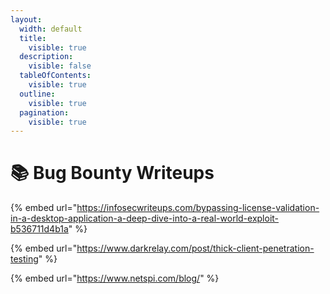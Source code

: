 ```yaml
---
layout:
  width: default
  title:
    visible: true
  description:
    visible: false
  tableOfContents:
    visible: true
  outline:
    visible: true
  pagination:
    visible: true
---
```


# 📚 Bug Bounty Writeups

{% embed url="https://infosecwriteups.com/bypassing-license-validation-in-a-desktop-application-a-deep-dive-into-a-real-world-exploit-b536711d4b1a" %}

{% embed url="https://www.darkrelay.com/post/thick-client-penetration-testing" %}

{% embed url="https://www.netspi.com/blog/" %}
